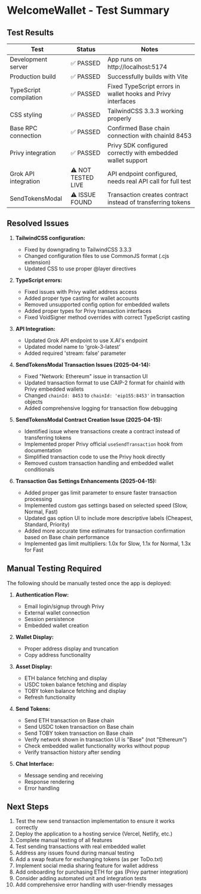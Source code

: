# WelcomeWallet - Test Summary

## Test Results

| Test | Status | Notes |
|------|--------|-------|
| Development server | ✅ PASSED | App runs on http://localhost:5174 |
| Production build | ✅ PASSED | Successfully builds with Vite |
| TypeScript compilation | ✅ PASSED | Fixed TypeScript errors in wallet hooks and Privy interfaces |
| CSS styling | ✅ PASSED | TailwindCSS 3.3.3 working properly |
| Base RPC connection | ✅ PASSED | Confirmed Base chain connection with chainId 8453 |
| Privy integration | ✅ PASSED | Privy SDK configured correctly with embedded wallet support |
| Grok API integration | ⚠️ NOT TESTED LIVE | API endpoint configured, needs real API call for full test |
| SendTokensModal | ⚠️ ISSUE FOUND | Transaction creates contract instead of transferring tokens |

## Resolved Issues

1. **TailwindCSS configuration:**
   - Fixed by downgrading to TailwindCSS 3.3.3
   - Changed configuration files to use CommonJS format (.cjs extension)
   - Updated CSS to use proper @layer directives

2. **TypeScript errors:**
   - Fixed issues with Privy wallet address access
   - Added proper type casting for wallet accounts
   - Removed unsupported config option for embedded wallets
   - Added proper types for Privy transaction interfaces
   - Fixed VoidSigner method overrides with correct TypeScript casting

3. **API Integration:**
   - Updated Grok API endpoint to use X.AI's endpoint
   - Updated model name to 'grok-3-latest'
   - Added required 'stream: false' parameter

4. **SendTokensModal Transaction Issues (2025-04-14):**
   - Fixed "Network: Ethereum" issue in transaction UI
   - Updated transaction format to use CAIP-2 format for chainId with Privy embedded wallets
   - Changed `chainId: 8453` to `chainId: 'eip155:8453'` in transaction objects
   - Added comprehensive logging for transaction flow debugging
   
5. **SendTokensModal Contract Creation Issue (2025-04-15):**
   - Identified issue where transactions create a contract instead of transferring tokens
   - Implemented proper Privy official `useSendTransaction` hook from documentation
   - Simplified transaction code to use the Privy hook directly 
   - Removed custom transaction handling and embedded wallet conditionals
   
6. **Transaction Gas Settings Enhancements (2025-04-15):**
   - Added proper gas limit parameter to ensure faster transaction processing
   - Implemented custom gas settings based on selected speed (Slow, Normal, Fast)
   - Updated gas option UI to include more descriptive labels (Cheapest, Standard, Priority)
   - Added more accurate time estimates for transaction confirmation based on Base chain performance
   - Implemented gas limit multipliers: 1.0x for Slow, 1.1x for Normal, 1.3x for Fast

## Manual Testing Required

The following should be manually tested once the app is deployed:

1. **Authentication Flow:**
   - Email login/signup through Privy
   - External wallet connection
   - Session persistence
   - Embedded wallet creation

2. **Wallet Display:**
   - Proper address display and truncation
   - Copy address functionality

3. **Asset Display:**
   - ETH balance fetching and display
   - USDC token balance fetching and display
   - TOBY token balance fetching and display
   - Refresh functionality

4. **Send Tokens:**
   - Send ETH transaction on Base chain
   - Send USDC token transaction on Base chain
   - Send TOBY token transaction on Base chain
   - Verify network shown in transaction UI is "Base" (not "Ethereum")
   - Check embedded wallet functionality works without popup
   - Verify transaction history after sending

5. **Chat Interface:**
   - Message sending and receiving
   - Response rendering
   - Error handling

## Next Steps

1. Test the new send transaction implementation to ensure it works correctly
2. Deploy the application to a hosting service (Vercel, Netlify, etc.)
3. Complete manual testing of all features
4. Test sending transactions with real embedded wallet
5. Address any issues found during manual testing
6. Add a swap feature for exchanging tokens (as per ToDo.txt)
7. Implement social media sharing feature for wallet address
8. Add onboarding for purchasing ETH for gas (Privy partner integration)
9. Consider adding automated unit and integration tests
10. Add comprehensive error handling with user-friendly messages